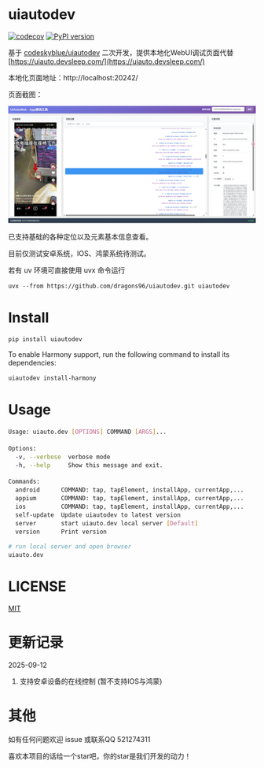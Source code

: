 # uiautodev

[![codecov](https://codecov.io/gh/codeskyblue/appinspector/graph/badge.svg?token=aLTg4VOyQH)](https://codecov.io/gh/codeskyblue/appinspector)
[![PyPI version](https://badge.fury.io/py/uiautodev.svg)](https://badge.fury.io/py/uiautodev)

基于 [codeskyblue/uiautodev](https://github.com/codeskyblue/uiautodev) 二次开发，提供本地化WebUI调试页面代替 [https://uiauto.devsleep.com/](https://uiauto.devsleep.com/)

本地化页面地址：http://localhost:20242/

页面截图：

![img](./examples/image.png)

已支持基础的各种定位以及元素基本信息查看。

目前仅测试安卓系统，IOS、鸿蒙系统待测试。

若有 uv 环境可直接使用 uvx 命令运行

```shell
uvx --from https://github.com/dragons96/uiautodev.git uiautodev
```

# Install

```bash
pip install uiautodev
```

To enable Harmony support, run the following command to install its dependencies:

```sh
uiautodev install-harmony
```

# Usage

```bash
Usage: uiauto.dev [OPTIONS] COMMAND [ARGS]...

Options:
  -v, --verbose  verbose mode
  -h, --help     Show this message and exit.

Commands:
  android      COMMAND: tap, tapElement, installApp, currentApp,...
  appium       COMMAND: tap, tapElement, installApp, currentApp,...
  ios          COMMAND: tap, tapElement, installApp, currentApp,...
  self-update  Update uiautodev to latest version
  server       start uiauto.dev local server [Default]
  version      Print version
```

```bash
# run local server and open browser
uiauto.dev
```

# LICENSE

[MIT](LICENSE)

# 更新记录

2025-09-12
1. 支持安卓设备的在线控制 (暂不支持IOS与鸿蒙)

# 其他

如有任何问题欢迎 issue 或联系QQ 521274311

喜欢本项目的话给一个star吧，你的star是我们开发的动力！

